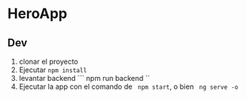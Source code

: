 # HeroApp

## Dev 
1. clonar el proyecto 
2. Ejecutar ``` npm install ```
3. levantar backend ``` npm run backend ``
4. Ejecutar la app con el comando de ``` npm start```, o bien ``` ng serve -o``` 

